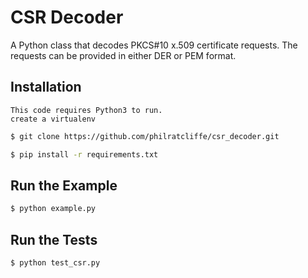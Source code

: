 # CSR Decoder

A Python class that decodes PKCS#10 x.509 certificate requests. The requests can
be provided in either DER or PEM format.

## Installation

    This code requires Python3 to run.
    create a virtualenv

```bash
$ git clone https://github.com/philratcliffe/csr_decoder.git
```

```bash
$ pip install -r requirements.txt
```

## Run the Example 

```bash
$ python example.py
```

## Run the Tests

```bash
$ python test_csr.py
```
